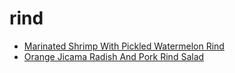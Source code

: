 # rind

 * [Marinated Shrimp With Pickled Watermelon Rind](index/m/marinated-shrimp-with-pickled-watermelon-rind-12668.json)
 * [Orange Jicama Radish And Pork Rind Salad](index/o/orange-jicama-radish-and-pork-rind-salad-232480.json)
